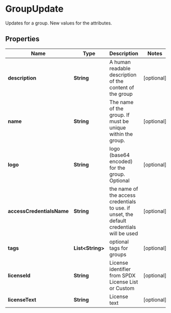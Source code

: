 

# GroupUpdate

Updates for a group. New values for the attributes.

## Properties

| Name | Type | Description | Notes |
|------------ | ------------- | ------------- | -------------|
|**description** | **String** | A human readable description of the content of the group |  [optional] |
|**name** | **String** | The name of the group. If must be unique within the group. |  [optional] |
|**logo** | **String** | logo (base64 encoded) for the group. Optional |  [optional] |
|**accessCredentialsName** | **String** | the name of the access credentials to use. if unset, the default credentials will be used |  [optional] |
|**tags** | **List&lt;String&gt;** | optional tags for groups |  [optional] |
|**licenseId** | **String** | License identifier from SPDX License List or Custom |  [optional] |
|**licenseText** | **String** | License text |  [optional] |



